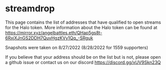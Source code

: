 # streamdrop

This page contains the list of addresses that have qualified to open streams for the Halo token. More information about the Halo token can be found at https://mirror.xyz/angelbattles.eth/QHap5gs8t-6RxjXJnGS2DDH7QuvHgzKVy1Qq_-SRguk

Snapshots were taken on 8/27/2022 (8/28/2022 for 1559 supporters) 

If you believe that your address should be on the list but is not, please open a github issue or contact us on our discord https://discord.gg/xUV9Skn23Q 

